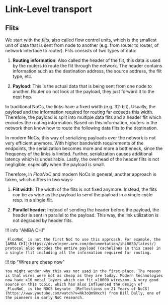 # Link-Level transport

## Flits

We start with the _flits_, also called flow control units, which is the smallest unit of data that is sent from node to another (e.g. from router to router, of network interface to router). Flits consists of two types of data:

1. **Routing information**: Also called the header of the flit, this data is used by the routers to route the flit through the network. The header contains information such as the destination address, the source address, the flit type, etc.

1. **Payload**: This is the actual data that is being sent from one node to another. Router do not look at the payload, they just forward it to the next hop.

In traditional NoCs, the links have a fixed width (e.g. 32-bit). Usually, the payload and the information required for routing far exceeds this width. Therefore, the payload is split into multiple data flits and a header flit which encodes the routing information. Based on this information, routers in the network then know how to route the following data flits to the destination.

In modern NoCs, this way of serializing payloads over the network is not very efficient anymore. With higher bandwidth requirements of the endpoints, the serialization becomes more and more a bottleneck, since the frequency of the links is limited. Further, serialization causes additional latency which is undesirable. Lastly, the overhead of the header flits is not negligible, especially when the payload is small.

Therefore, In _FlooNoC_ and modern NoCs in general, another approach is taken, which differs in two ways:

1. **Flit width**: The width of the flits is not fixed anymore. Instead, the flits can be as wide as the payload to send the payload in a single cycle resp. in a single flit.

1. **Parallel header**: Instead of sending the header before the payload, the header is sent in parallel to the payload. This way, the link utilization is not degraded by header flits.

!!! info "AMBA CHI"

    _FlooNoC_ is not the first NoC to use this approach. For example, the [AMBA CHI](https://developer.arm.com/documentation/ihi0050/latest/) protocol also encodes the entire payload (cachelines in this case) in a single flit including all the information required for routing.

!!! tip "Wires are cheap now"

    You might wonder why this was not used in the first place. The reason is that wires were not as cheap as they are today. Modern technologies now have >10 metal layers which can fit >10000 wires/mm. A very good source on this topic, which has also influenced the design of _FlooNoC_ is the NOCS keynote  [Reflections on 21 Years of NoCS](https://www.youtube.com/watch?v=Nk3oQm9NxcY) from Bill Dally, one of the pioneers in early NoC research.
